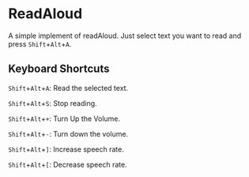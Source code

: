 # ReadAloud

A simple implement of readAloud. Just select text you want to read and press `Shift`+`Alt`+`A`.

## Keyboard Shortcuts
`Shift`+`Alt`+`A`: Read the selected text.

`Shift`+`Alt`+`S`: Stop reading.

`Shift`+`Alt`+`+`: Turn Up the Volume.

`Shift`+`Alt`+`-`: Turn down the volume.

`Shift`+`Alt`+`]`: Increase speech rate.

`Shift`+`Alt`+`[`: Decrease speech rate.

